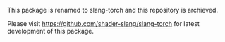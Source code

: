 This package is renamed to slang-torch and this repository is archieved.

Please visit https://github.com/shader-slang/slang-torch for latest development of this package.
